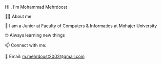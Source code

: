 Hi , I'm Mohammad Mehrdoost

💁‍♂️ About me

🏫 I am a Junior at Faculty of Computers & Informatics at Mohajer University

🤓 Always learning new things

📫 Connect with me:

📧 Email: m.mehrdoost2002@gmail.com
